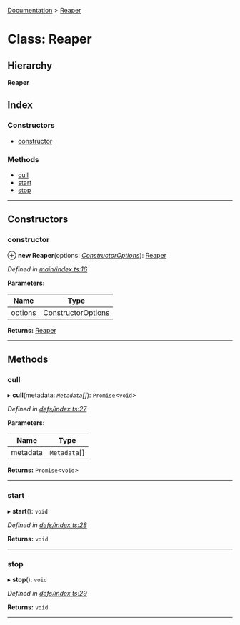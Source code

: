 [Documentation](../README.md) > [Reaper](../classes/reaper.md)

# Class: Reaper

## Hierarchy

**Reaper**

## Index

### Constructors

* [constructor](reaper.md#constructor)

### Methods

* [cull](reaper.md#cull)
* [start](reaper.md#start)
* [stop](reaper.md#stop)

---

## Constructors

<a id="constructor"></a>

###  constructor

⊕ **new Reaper**(options: *[ConstructorOptions](../interfaces/constructoroptions.md)*): [Reaper](reaper.md)

*Defined in [main/index.ts:16](https://github.com/badbatch/cachemap/blob/412f22b/packages/reaper/src/main/index.ts#L16)*

**Parameters:**

| Name | Type |
| ------ | ------ |
| options | [ConstructorOptions](../interfaces/constructoroptions.md) |

**Returns:** [Reaper](reaper.md)

___

## Methods

<a id="cull"></a>

###  cull

▸ **cull**(metadata: *`Metadata`[]*): `Promise`<`void`>

*Defined in [defs/index.ts:27](https://github.com/badbatch/cachemap/blob/412f22b/packages/reaper/src/defs/index.ts#L27)*

**Parameters:**

| Name | Type |
| ------ | ------ |
| metadata | `Metadata`[] |

**Returns:** `Promise`<`void`>

___
<a id="start"></a>

###  start

▸ **start**(): `void`

*Defined in [defs/index.ts:28](https://github.com/badbatch/cachemap/blob/412f22b/packages/reaper/src/defs/index.ts#L28)*

**Returns:** `void`

___
<a id="stop"></a>

###  stop

▸ **stop**(): `void`

*Defined in [defs/index.ts:29](https://github.com/badbatch/cachemap/blob/412f22b/packages/reaper/src/defs/index.ts#L29)*

**Returns:** `void`

___

